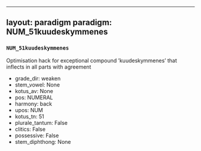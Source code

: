 
---
layout: paradigm
paradigm: NUM_51kuudeskymmenes
---
### ` NUM_51kuudeskymmenes `

Optimisation hack for exceptional compound ’kuudeskymmenes’ that inflects in all parts with agreement
* grade_dir: weaken
* stem_vowel: None
* kotus_av: None
* pos: NUMERAL
* harmony: back
* upos: NUM
* kotus_tn: 51
* plurale_tantum: False
* clitics: False
* possessive: False
* stem_diphthong: None
